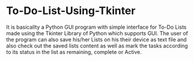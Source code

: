 # To-Do-List-Using-Tkinter
It is basicallty a Python GUI program with simple interface for To-Do Lists made using the Tkinter Library of Python which supports GUI.
The user of the program can also save his/her Lists on his their device as text file and also check out the saved lists content as well as mark the tasks according to its status in the list as remaining, complete or Active.
